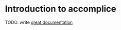 # Introduction to accomplice

TODO: write [great documentation](http://jacobian.org/writing/what-to-write/)
